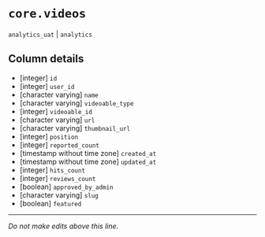 # `core.videos`
`analytics_uat` | `analytics`

## Column details
* [integer]   `id`
* [integer]   `user_id`
* [character varying] `name`
* [character varying] `videoable_type`
* [integer]   `videoable_id`
* [character varying] `url`
* [character varying] `thumbnail_url`
* [integer]   `position`
* [integer]   `reported_count`
* [timestamp without time zone] `created_at`
* [timestamp without time zone] `updated_at`
* [integer]   `hits_count`
* [integer]   `reviews_count`
* [boolean]   `approved_by_admin`
* [character varying] `slug`
* [boolean]   `featured`

-------------------------------------------------------------------------------
*Do not make edits above this line.*
